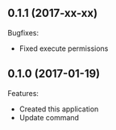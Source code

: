0.1.1 (2017-xx-xx)
------------------

Bugfixes:

* Fixed execute permissions


0.1.0 (2017-01-19)
------------------

Features:

* Created this application
* Update command
